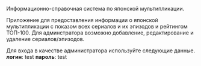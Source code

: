 Информационно-справочная система по японской мультипликации.

Приложение для предоставления информации о японской мультипликации с показом всех сериалов и их эпизодов и рейтингом ТОП-100.
Для админстратора возможно добавление, редактирование и удаление сериалов/эпизодов.

Для входа в качестве администратора используйте следующие данные.
<b>логин</b>: test
<b>пароль</b>: test
